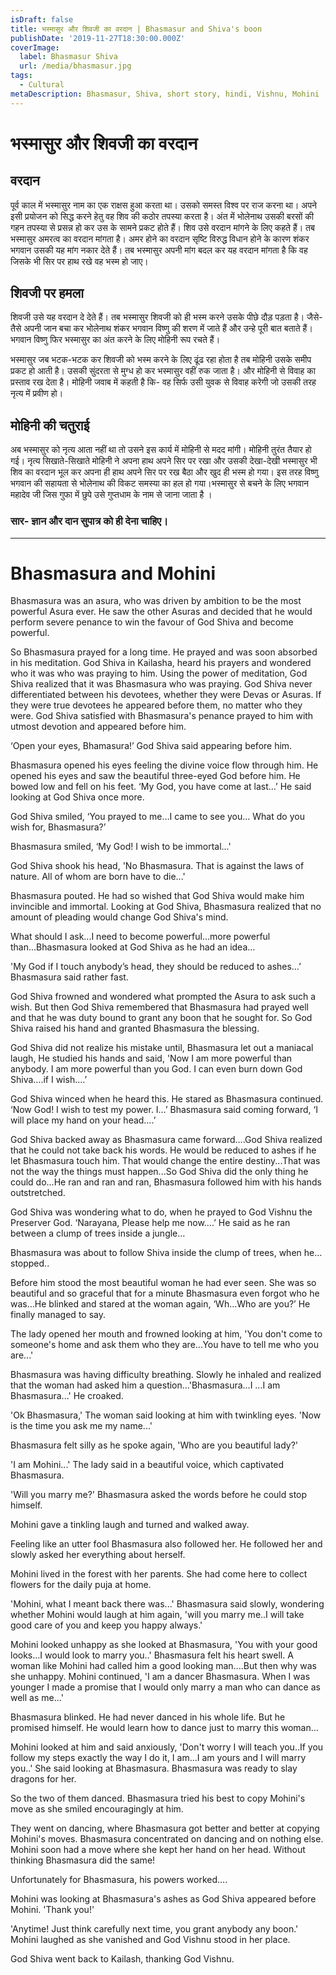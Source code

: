 ```yaml
---
isDraft: false
title: भस्मासुर और शिवजी का वरदान | Bhasmasur and Shiva's boon
publishDate: '2019-11-27T18:30:00.000Z'
coverImage:
  label: Bhasmasur Shiva
  url: /media/bhasmasur.jpg
tags:
  - Cultural
metaDescription: Bhasmasur, Shiva, short story, hindi, Vishnu, Mohini
---
```


# भस्मासुर और शिवजी का वरदान

## वरदान

पूर्व काल में भस्मासुर नाम का एक राक्षस हुआ करता था। उसको समस्त विश्व पर राज करना था। अपने इसी प्रयोजन को सिद्ध करने हेतु वह शिव की कठोर तपस्या करता है। अंत में भोलेनाथ उसकी बरसों की गहन तपस्या से प्रसन्न हो कर उस के सामने प्रकट होते हैं।
शिव उसे वरदान मांगने के लिए कहते हैं। तब भस्मासुर अमरत्व का वरदान मांगता है। अमर होने का वरदान सृष्टि विरुद्ध विधान होने के कारण शंकर भगवान उसकी यह मांग नकार देते हैं। तब भस्मासुर अपनी मांग बदल कर यह वरदान मांगता है कि वह जिसके भी सिर पर हाथ रखे वह भस्म हो जाए।

## शिवजी पर हमला

 शिवजी उसे यह वरदान दे देते हैं। तब भस्मासुर शिवजी को ही भस्म करने उसके पीछे दौड़ पड़ता है। जैसे-तैसे अपनी जान बचा कर भोलेनाथ शंकर भगवान विष्णु की शरण में जाते हैं और उन्हे पूरी बात बताते हैं। भगवान विष्णु फिर भस्मासुर का अंत करने के लिए मोहिनी रूप रचते हैं।

भस्मासुर जब भटक-भटक कर शिवजी को भस्म करने के लिए ढूंढ रहा होता है तब मोहिनी उसके समीप प्रकट हो आती है। उसकी सुंदरता से मुग्ध हो कर भस्मासुर वहीं रुक जाता है। और मोहिनी से विवाह का प्रस्ताव रख देता है। मोहिनी जवाब में कहती है कि-
वह सिर्फ उसी युवक से विवाह करेगी जो उसकी तरह नृत्य में प्रवीण हो।

## मोहिनी की चतुराई

अब भस्मासुर को नृत्य आता नहीं था तो उसने इस कार्य में मोहिनी से मदद मांगी। मोहिनी तुरंत तैयार हो गई। नृत्य सिखाते-सिखाते मोहिनी ने अपना हाथ अपने सिर पर रखा और उसकी देखा-देखी भस्मासुर भी शिव का वरदान भूल कर अपना ही हाथ अपने सिर पर रख बैठा और खुद ही भस्म हो गया। इस तरह विष्णु भगवान की सहायता से भोलेनाथ की विकट समस्या का हल हो गया।भस्मासुर से बचने के लिए भगवान महादेव जी जिस गुफा में छुपे
उसे गुप्तधाम के नाम से जाना जाता है ।

### सार- ज्ञान और दान सुपात्र को ही देना चाहिए।

---

# Bhasmasura and Mohini

Bhasmasura was an asura, who was driven by ambition to be the most powerful Asura ever. He saw the other Asuras and decided that he would perform severe penance to win the favour of God Shiva and become powerful.

So Bhasmasura prayed for a long time. He prayed and was soon absorbed in his meditation. God Shiva in Kailasha, heard his prayers and wondered who it was who was praying to him. Using the power of meditation, God Shiva realized that it was Bhasmasura who was praying.
God Shiva never differentiated between his devotees, whether they were Devas or Asuras. If they were true devotees he appeared before them, no matter who they were. God Shiva satisfied with Bhasmasura's penance prayed to him with utmost devotion and appeared before him.

‘Open your eyes, Bhamasura!’ God Shiva said appearing before him.

Bhasmasura opened his eyes feeling the divine voice flow through him. He opened his eyes and saw the beautiful three-eyed God before him. He bowed low and fell on his feet. ‘My God, you have come at last…’ He said looking at God Shiva once more.

God Shiva smiled, ‘You prayed to me…I came to see you… What do you wish for, Bhasmasura?’

Bhasmasura smiled, ‘My God! I wish to be immortal...'

God Shiva shook his head, 'No Bhasmasura. That is against the laws of nature. All of whom are born have to die...'

Bhasmasura pouted. He had so wished that God Shiva would make him invincible and immortal. Looking at God Shiva, Bhasmasura realized that no amount of pleading would change God Shiva's mind.

What should I ask...I need to become powerful...more powerful than...Bhasmasura looked at God Shiva as he had an idea...

'My God if I touch anybody’s head, they should be reduced to ashes…’ Bhasmasura said rather fast.

God Shiva frowned and wondered what prompted the Asura to ask such a wish. But then God Shiva remembered that Bhasmasura had prayed well and that he was duty bound to grant any boon that he sought for. So God Shiva raised his hand and granted Bhasmasura the blessing.

God Shiva did not realize his mistake until, Bhasmasura let out a maniacal laugh, He studied his hands and said, 'Now I am more powerful than anybody. I am more powerful than you God. I can even burn down God Shiva….if I wish….’

God Shiva winced when he heard this. He stared as Bhasmasura continued. ‘Now God! I wish to test my power. I…’ Bhasmasura said coming forward, ‘I will place my hand on your head….’

God Shiva backed away as Bhasmasura came forward….God Shiva realized that he could not take back his words. He would be reduced to ashes if he let Bhasmasura touch him. That would change the entire destiny...That was not the way the things must happen...So God Shiva did the only thing he could do...He ran and ran and ran, Bhasmasura followed him with his hands outstretched.

God Shiva was wondering what to do, when he prayed to God Vishnu the Preserver God. ‘Narayana, Please help me now….’ He said as he ran between a clump of trees inside a jungle…

Bhasmasura was about to follow Shiva inside the clump of trees, when he…stopped..

Before him stood the most beautiful woman he had ever seen. She was so beautiful and so graceful that for a minute Bhasmasura even forgot who he was…He blinked and stared at the woman again, ‘Wh…Who are you?’ He finally managed to say.

The lady opened her mouth and frowned looking at him, 'You don't come to someone's home and ask them who they are...You have to tell me who you are...'

Bhasmasura was having difficulty breathing. Slowly he inhaled and realized that the woman had asked him a question...'Bhasmasura...I ...I am Bhasmasura...' He croaked.

'Ok Bhasmasura,' The woman said looking at him with twinkling eyes. 'Now is the time you ask me my name...'

Bhasmasura felt silly as he spoke again, 'Who are you beautiful lady?'

'I am Mohini...' The lady said in a beautiful voice, which captivated Bhasmasura.

'Will you marry me?' Bhasmasura asked the words before he could stop himself.

Mohini gave a tinkling laugh and turned and walked away.

Feeling like an utter fool Bhasmasura also followed her. He followed her and slowly asked her everything about herself.

Mohini lived in the forest with her parents. She had come here to collect flowers for the daily puja at home.

'Mohini, what I meant back there was...' Bhasmasura said slowly, wondering whether Mohini would laugh at him again, 'will you marry me..I will take good care of you and keep you happy always.'

Mohini looked unhappy as she looked at Bhasmasura, 'You with your good looks...I would look to marry you..' Bhasmasura felt his heart swell. A woman like Mohini had called him a good looking man....But then why was she unhappy. Mohini continued, 'I am a dancer Bhasmasura. When I was younger I made a promise that I would only marry a man who can dance as well as me...'

Bhasmasura blinked. He had never danced in his whole life. But he promised himself. He would learn how to dance just to marry this woman...

Mohini looked at him and said anxiously, 'Don't worry I will teach you..If you follow my steps exactly the way I do it, I am...I am yours and I will marry you..' She said looking at Bhasmasura. Bhasmasura was ready to slay dragons for her.

So the two of them danced. Bhasmasura tried his best to copy Mohini's move as she smiled encouragingly at him.

They went on dancing, where Bhasmasura got better and better at copying Mohini's moves. Bhasmasura concentrated on dancing and on nothing else. Mohini soon had a move where she kept her hand on her head. Without thinking Bhasmasura did the same!

Unfortunately for Bhasmasura, his powers worked....

Mohini was looking at Bhasmasura's ashes as God Shiva appeared before Mohini. 'Thank you!'

'Anytime! Just think carefully next time, you grant anybody any boon.' Mohini laughed as she vanished and God Vishnu stood in her place.

God Shiva went back to Kailash, thanking God Vishnu.
